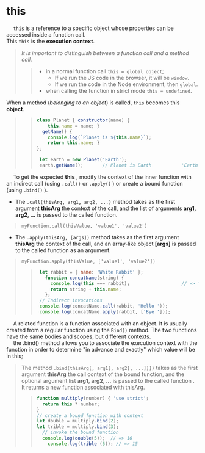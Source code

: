 # this

&emsp; ``this`` is a reference to a specific object whose properties can be accessed inside a function call.<br>
This ``this`` is the **execution context**.
> _It is important to distinguish between a function call and a method call._
> > + in a normal function call ``this = global object``; 
> >   - If we run the JS code in the browser, it will be ``window``.
> >   - If we run the code in the Node environment, then ``global``.
> > + when calling the function in strict mode ``this = undefined``.

When a method (_belonging to an object_) is called, ``this`` becomes this **object**.
> > ```javascript
> > class Planet { constructor(name) {
> >     this.name = name; }
> >   getName() {
> >     console.log(`Planet is ${this.name}`); 
> >     return this.name; }
> > };
> > 
> >  let earth = new Planet('Earth');
> >  earth.getName(); 		// Planet is Earth 			 'Earth'
> >  ```

&emsp; To get the expected **this** , modify the context of the inner function with an indirect call (using ``.call()`` or ``.apply()`` ) or create a bound function (using ``.bind()`` ).
* The ``.call(thisArg, arg1, arg2, ...)`` method takes as the first argument **thisArg** the context of the call, and the list of arguments **arg1, arg2, ...** is passed to the called function.
> ``myFunction.call(thisValue, 'value1', 'value2')``
* The ``.apply(thisArg, [args])`` method takes as the first argument **thisArg** the context of the call, and an array-like object **[args]** is passed to the called function as an argument.
> ``myFunction.apply(thisValue, ['value1', 'value2'])``
> > ```javascript
> >  let rabbit = { name: 'White Rabbit' };
> >    function concatName(string) {
> >      console.log(this === rabbit); 					 // => true
> >      return string + this.name;
> >    };							
> >  // Indirect invocations
> >  console.log(concatName.call(rabbit, 'Hello ')); 					 // => 'Hello White Rabbit'
> >  console.log(concatName.apply(rabbit, ['Bye '])); 				 // => 'Bye White Rabbit'
> > ```

&emsp; A related function is a function associated with an object. It is usually created from a regular function using the ``Bind()`` method. The two functions have the same bodies and scopes, but different contexts.<br>
&emsp; the .bind() method allows you to associate the execution context with the function in order to determine "in advance and exactly" which value will be in this;
> The method ``.bind(thisArg[, arg1[, arg2[, ...]]])`` takes as the first argument **thisArg** the call context of the bound function, and the optional argument list **arg1, arg2, ...** is passed to the called function . It returns a new function associated with thisArg.
> > ```javascript
> > function multiply(number) { 'use strict';
> >   return this * number;
> > } 												
> > // create a bound function with context
> > let double = multiply.bind(2); 				
> > let trible = multiply.bind(3);
> >   // invoke the bound function
> >   console.log(double(5));  // => 10  			
> > 	console.log(trible (5)); // => 15
> >  ```



